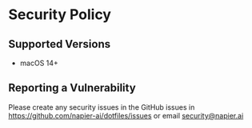 # Security Policy

## Supported Versions

- macOS 14+

## Reporting a Vulnerability

Please create any security issues in the GitHub issues in https://github.com/napier-ai/dotfiles/issues or email security@napier.ai

